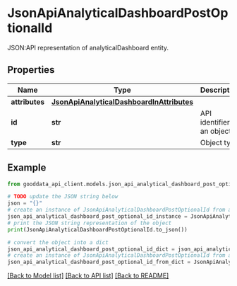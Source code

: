 # JsonApiAnalyticalDashboardPostOptionalId

JSON:API representation of analyticalDashboard entity.

## Properties

Name | Type | Description | Notes
------------ | ------------- | ------------- | -------------
**attributes** | [**JsonApiAnalyticalDashboardInAttributes**](JsonApiAnalyticalDashboardInAttributes.md) |  | 
**id** | **str** | API identifier of an object | [optional] 
**type** | **str** | Object type | 

## Example

```python
from gooddata_api_client.models.json_api_analytical_dashboard_post_optional_id import JsonApiAnalyticalDashboardPostOptionalId

# TODO update the JSON string below
json = "{}"
# create an instance of JsonApiAnalyticalDashboardPostOptionalId from a JSON string
json_api_analytical_dashboard_post_optional_id_instance = JsonApiAnalyticalDashboardPostOptionalId.from_json(json)
# print the JSON string representation of the object
print(JsonApiAnalyticalDashboardPostOptionalId.to_json())

# convert the object into a dict
json_api_analytical_dashboard_post_optional_id_dict = json_api_analytical_dashboard_post_optional_id_instance.to_dict()
# create an instance of JsonApiAnalyticalDashboardPostOptionalId from a dict
json_api_analytical_dashboard_post_optional_id_from_dict = JsonApiAnalyticalDashboardPostOptionalId.from_dict(json_api_analytical_dashboard_post_optional_id_dict)
```
[[Back to Model list]](../README.md#documentation-for-models) [[Back to API list]](../README.md#documentation-for-api-endpoints) [[Back to README]](../README.md)



